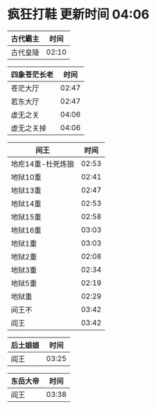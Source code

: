 # 疯狂打鞋 更新时间 04:06

| 古代霸主   | 时间    |
|--------|-------|
| 古代皇陵 | 02:10 |

| 四象苍茫长老   | 时间    |
|--------|-------|
| 苍茫大厅 | 02:47 |
| 若东大厅 | 02:47 |
| 虚无之关 | 04:06 |
| 虚无之关掉 | 04:06 |

| 间王   | 时间    |
|--------|-------|
| 地疙14重-杜死炼狼 | 02:53 |
| 地狱10重 | 02:41 |
| 地狱13重 | 02:47 |
| 地狱14重 | 02:53 |
| 地狱15重 | 02:58 |
| 地狱16重 | 03:03 |
| 地狱1重 | 03:03 |
| 地狱2重 | 02:08 |
| 地狱3重 | 02:34 |
| 地狱5重 | 02:19 |
| 地狱重 | 02:29 |
| 间王不 | 03:42 |
| 阎王 | 03:42 |

| 后土娘娘   | 时间    |
|--------|-------|
| 阎王 | 03:25 |

| 东岳大帝   | 时间    |
|--------|-------|
| 阎王 | 03:38 |